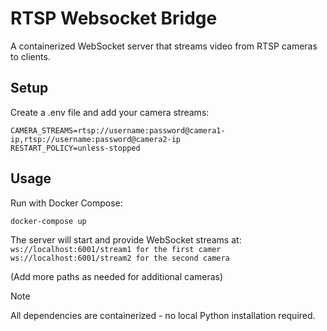 # RTSP Websocket Bridge

A containerized WebSocket server that streams video from RTSP cameras to clients.

## Setup

Create a .env file and add your camera streams:

```env
CAMERA_STREAMS=rtsp://username:password@camera1-ip,rtsp://username:password@camera2-ip
RESTART_POLICY=unless-stopped
```

## Usage

Run with Docker Compose:

```bash
docker-compose up
```

The server will start and provide WebSocket streams at:
`ws://localhost:6001/stream1 for the first camer`
`ws://localhost:6001/stream2 for the second camera`

(Add more paths as needed for additional cameras)

> [!NOTE]
> All dependencies are containerized - no local Python installation required.
